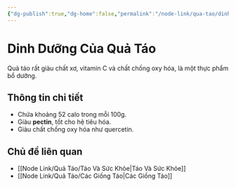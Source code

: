 ```yaml
---
{"dg-publish":true,"dg-home":false,"permalink":"/node-link/qua-tao/dinh-duong-cua-qua-tao/","dgPassFrontmatter":true,"noteIcon":"","created":"2025-01-01T22:22:41.711+07:00","updated":"2025-01-01T22:36:35.710+07:00"}
---
```


# Dinh Dưỡng Của Quả Táo
Quả táo rất giàu chất xơ, vitamin C và chất chống oxy hóa, là một thực phẩm bổ dưỡng.

## Thông tin chi tiết
- Chứa khoảng 52 calo trong mỗi 100g.
- Giàu **pectin**, tốt cho hệ tiêu hóa.
- Giàu chất chống oxy hóa như quercetin.

## Chủ đề liên quan
- [[Node Link/Quả Táo/Táo Và Sức Khỏe\|Táo Và Sức Khỏe]]
- [[Node Link/Quả Táo/Các Giống Táo\|Các Giống Táo]]

